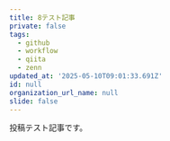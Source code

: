 ```yaml
---
title: 8テスト記事
private: false
tags:
  - github
  - workflow
  - qiita
  - zenn
updated_at: '2025-05-10T09:01:33.691Z'
id: null
organization_url_name: null
slide: false
---
```


投稿テスト記事です。

